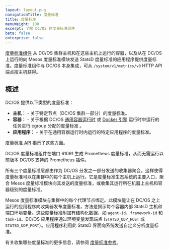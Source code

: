 ```yaml
---
layout: layout.pug
navigationTitle: 度量标准
title: 度量标准
menuWeight: 100
excerpt: 了解 DC/OS 的度量标准组件
beta: false
enterprise: false
---
```


<!-- The source repo for this topic is https://github.com/dcos/dcos-docs-site -->

[度量标准组件](/cn/1.11/overview/architecture/components/#dcos-metrics) 从 DC/OS 集群主机和在这些主机上运行的容器，以及从在 DC/OS 上运行的向 Mesos 度量标准模块发送 StatsD 度量标准的应用程序提供度量标准。度量标准组件与 DC/OS 本身集成，可从 `/system/v1/metrics/v0` HTTP API 端点按主机获得。

## 概述
DC/OS 提供以下类型的度量标准：

* **主机：** - 关于特定节点（DC/OS 集群一部分）的度量标准。
* **容器：** - 关于根据 DC/OS [通用容器运行时](/cn/1.11/deploying-services/containerizers/ucr/) 或 [Docker 引擎](/cn/1.11/deploying-services/containerizers/docker-containerizer/) 运行时中运行的任务进行 cgroup 分配的度量标准 。
* **应用程序：** - 关于在通用容器运行时内运行的特定应用程序的度量标准。

[度量标准 API](/cn/1.11/metrics/metrics-api/) 揭示了这些方面。

DC/OS 度量标准组件在端口 61091 生成 Prometheus 度量标准，从而无需运行以前版本 DC/OS 支持的 Prometheus 插件。

所有三个度量标准层都由作为 DC/OS 分发之一部分发送的收集器聚合。这样使得度量标准可以在集群中的每个主机上运行。它是度量标准生态系统的主要入口，聚合 Mesos 度量标准模块向其发送的度量标准，或收集其运行所在机器上主机和容器级别的度量标准。

Mesos 度量标准模块与集群中的每个代理节点绑定。此模块能让在 DC/OS 之上运行的应用程序向收集器发布度量标准，方法是揭示每个容器内部 StatsD 主机和端口环境变量。这些度量标准附加有结构化数据，如 `agent-id`、`framework-id` 和 `task-id`。DC/OS 应用程序通过环境变量发现端点 (`STATSD_UDP_HOST` 或 `STATSD_UDP_PORT`）。应用程序利用此 StatsD 界面向系统发送自定义分析度量标准。

有关收集哪些度量标准的更多信息，请参阅 [度量标准参考](/cn/1.11/metrics/reference/)。
